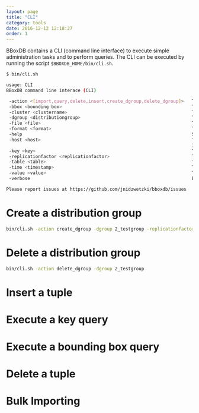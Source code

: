 ```yaml
---
layout: page
title: "CLI"
category: tools
date: 2016-12-12 12:18:27
order: 1
---
```


BBoxDB contains a CLI (command line interface) to execute simple administration tasks and to perform queries. The CLI can be executed by running the script ```$BBOXDB_HOME/bin/cli.sh```.

```bash
$ bin/cli.sh

usage: CLI
BBoxDB command line interace (CLI)

 -action <[import,query,delete,insert,create_dgroup,delete_dgroup]>   The CLI action to execute
 -bbox <bounding box>                                                 The bounding box of the tuple
 -cluster <clustername>                                               The name of the cluster (default: mycluster)
 -dgroup <distributiongroup>                                          The distribution group
 -file <file>                                                         The file to read
 -format <format>                                                     The format of the file
 -help                                                                Show this help
 -host <host>                                                         The Zookeeper endpoint to connect to (default:
                                                                      127.0.0.1:2181)
 -key <key>                                                           The name of the key
 -replicationfactor <replicationfactor>                               The replication factor
 -table <table>                                                       The table to carry out the action
 -time <timestamp>                                                    The version time stamp of the tuple
 -value <value>                                                       The value of the tuple
 -verbose                                                             Be verbose

Please report issues at https://github.com/jnidzwetzki/bboxdb/issues
```

# Create a distribution group
```bash
bin/cli.sh -action create_dgroup -dgroup 2_testgroup -replicationfactor 2
```

# Delete a distribution group
```bash
bin/cli.sh -action delete_dgroup -dgroup 2_testgroup
```

# Insert a tuple

# Execute a key query

# Execute a bounding box query

# Delete a tuple

# Bulk Importing
